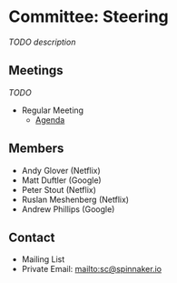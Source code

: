 # Committee: Steering

_TODO description_

## Meetings

_TODO_

* Regular Meeting
  * [Agenda](https://docs.google.com/document/d/1HMdwvBPM4uRFqoeAd7eEkVWIC8dQP40zFavOE5Kq-Eg/edit)


## Members

* Andy Glover (Netflix)
* Matt Duftler (Google)
* Peter Stout (Netflix)
* Ruslan Meshenberg (Netflix)
* Andrew Phillips (Google)

## Contact

* Mailing List
* Private Email: [mailto:sc@spinnaker.io](sc@spinnaker.io)
